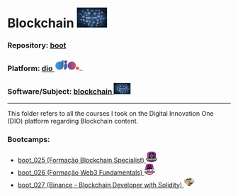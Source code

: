 # Blockchain  <img src="https://github.com/PedroHeeger/main/blob/main/0-aux/logos/content/blockchain.jpg" alt="blockchain" width="auto" height="45">

### Repository: [boot](../../)
### Platform: <a href="../">dio   <img src="https://github.com/PedroHeeger/main/blob/main/0-aux/logos/plataforma/dio.jpeg" alt="dio" width="auto" height="25"></a>
### Software/Subject: <a href="./">blockchain   <img src="https://github.com/PedroHeeger/main/blob/main/0-aux/logos/content/blockchain.jpg" alt="blockchain" width="auto" height="25"></a>

---

This folder refers to all the courses I took on the Digital Innovation One (DIO) platform regarding Blockchain content.

### Bootcamps:
- <a href="./boot_025/">boot_025 (Formação Blockchain Specialist)   <img src="./boot_025/0-aux/logo_boot.png" alt="boot_025" width="auto" height="25"></a>
- <a href="./boot_026/">boot_026 (Formação Web3 Fundamentals)   <img src="./boot_026/0-aux/logo_boot.png" alt="boot_026" width="auto" height="25"></a>
- <a href="./boot_027/">boot_027 (Binance - Blockchain Developer with Solidity)   <img src="./boot_027/0-aux/logo_boot.png" alt="boot_027" width="auto" height="25"></a>